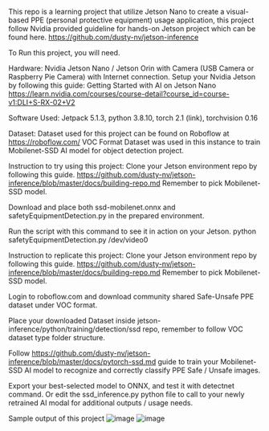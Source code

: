This repo is a learning project that utilize Jetson Nano to create a visual-based PPE (personal protective equipment) usage application, this project follow Nvidia provided guideline for hands-on Jetson project which can be found here.
https://github.com/dusty-nv/jetson-inference

To Run this project, you will need.

Hardware: Nvidia Jetson Nano / Jetson Orin with Camera (USB Camera or Raspberry Pie Camera) with Internet connection.
Setup your Nvidia Jetson by following this guide:
Getting Started with AI on Jetson Nano
https://learn.nvidia.com/courses/course-detail?course_id=course-v1:DLI+S-RX-02+V2

Software Used: Jetpack 5.1.3, python 3.8.10, torch 2.1 (link), torchvision 0.16

Dataset:
Dataset used for this project can be found on Roboflow at https://roboflow.com/
VOC Format Dataset was used in this instance to train Mobilenet-SSD AI model for object detection project.

Instruction to try using this project:
Clone your Jetson environment repo by following this guide.
https://github.com/dusty-nv/jetson-inference/blob/master/docs/building-repo.md
Remember to pick Mobilenet-SSD model.

Download and place both ssd-mobilenet.onnx and safetyEquipmentDetection.py in the prepared environment.

Run the script with this command to see it in action on your Jetson.
python safetyEquipmentDetection.py /dev/video0

Instruction to replicate this project:
Clone your Jetson environment repo by following this guide.
https://github.com/dusty-nv/jetson-inference/blob/master/docs/building-repo.md
Remember to pick Mobilenet-SSD model.

Login to roboflow.com and download community shared Safe-Unsafe PPE dataset under VOC format.

Place your downloaded Dataset inside jetson-inference/python/training/detection/ssd repo, remember to follow VOC dataset type folder structure.

Follow https://github.com/dusty-nv/jetson-inference/blob/master/docs/pytorch-ssd.md guide to train your Mobilenet-SSD AI model to recognize and correctly classify PPE Safe / Unsafe images.

Export your best-selected model to ONNX, and test it with detectnet command. Or edit the ssd_inference.py python file to call to your newly retrained AI modal for additional outputs / usage needs.

Sample output of this project
![image](https://github.com/user-attachments/assets/2f6b7ce1-61bb-4378-abd2-3f14361c6f3a)
![image](https://github.com/user-attachments/assets/a21a4b1a-712e-4007-bbd2-64b7caae49cc)
